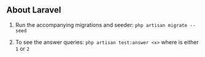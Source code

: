 ## About Laravel

1. Run the accompanying migrations and seeder: `php artisan migrate --seed`

2. To see the answer queries: `php artisan test:answer <x>` where <x> is either `1` or `2`

